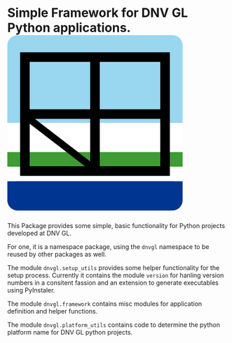 Simple Framework for DNV GL Python applications. ![logo](doc/DNVGLPyFramework_logo.svg "Logo Title Text")
=========================================================================================================

This Package provides some simple, basic functionality for Python
projects developed at DNV GL.

For one, it is a namespace package, using the `dnvgl` namespace to be
reused by other packages as well.

The module `dnvgl.setup_utils` provides some helper functionality for
the setup process. Currently it contains the module `version` for
hanling version numbers in a consitent fassion and an extension to
generate executables using PyInstaler.

The module `dnvgl.framework` contains misc modules for application
definition and helper functions.

The module `dnvgl.platform_utils` contains code to determine the
python platform name for DNV GL python projects.
